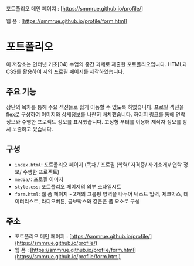 
 포트폴리오 메인 페이지 : [https://smmrue.github.io/profile/]

 웹 폼 : [https://smmrue.github.io/profile/form.html]

# 포트폴리오

이 저장소는 인터넷 기초[04] 수업의 중간 과제로 제출한 포트폴리오입니다.
 HTML과 CSS를 활용하여 저의 프로필 페이지를 제작하였습니다.

## 주요 기능
상단의 목차를 통해 주요 섹션들로 쉽게 이동할 수 있도록 하였습니다.
프로필 섹션을 flex로 구성하여 이미지와 상세정보를 나란히 배치했습니다. 
하이퍼 링크를 통해 연락 정보와 수행한 프로젝트 정보를 표시했습니다.
고정형 푸터를 이용해 제작자 정보를 상시 노출하고 있습니다.

## 구성
- `index.html`: 포트폴리오 페이지 (목차 / 프로필 (학력/ 자격증/ 자기소개)/ 연락 정보/ 수행한 프로젝트)
- `media/`: 프로필 이미지 
- `style.css`: 포트폴리오 페이지의 외부 스타일시트
- `form.html`: 웹 폼 페이지 - 2개의 그룹핑 영역을 나누어 텍스트 입력, 체크박스, 데이터리스트, 라디오버튼, 콤보박스와 같은은 폼 요소로 구성

## 주소
- 포트폴리오 메인 페이지 : [https://smmrue.github.io/profile/](https://smmrue.github.io/profile/)
- 웹 폼 : [https://smmrue.github.io/profile/form.html](https://smmrue.github.io/profile/form.html)
